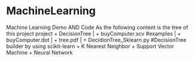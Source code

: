 # MachineLearning
Machine Learning Demo AND Code
As the following content is the tree of this project
project 
      + DecisionTree
      |     + buyComputer.scv          #examples
      |     + buyComputer.dot
      |     + tree.pdf
      |     + DecidionTree_Sklearn.py  #DecisionTree builder by using scikit-learn
      + K Nearest Neighbor
      + Support Vector Machine
      + Neural Network
